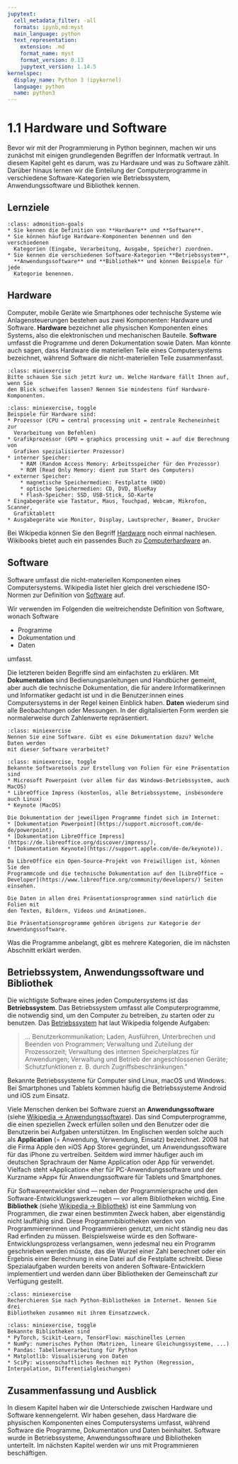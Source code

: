 ```yaml
---
jupytext:
  cell_metadata_filter: -all
  formats: ipynb,md:myst
  main_language: python
  text_representation:
    extension: .md
    format_name: myst
    format_version: 0.13
    jupytext_version: 1.14.5
kernelspec:
  display_name: Python 3 (ipykernel)
  language: python
  name: python3
---
```


# 1.1 Hardware und Software

Bevor wir mit der Programmierung in Python beginnen, machen wir uns zunächst mit
einigen grundlegenden Begriffen der Informatik vertraut. In diesem Kapitel geht
es darum, was zu Hardware und was zu Software zählt. Darüber hinaus lernen wir
die Einteilung der Computerprogramme in verschiedene Software-Kategorien wie
Betriebssystem, Anwendungssoftware und Bibliothek kennen.

## Lernziele

```{admonition} Lernziele
:class: admonition-goals
* Sie kennen die Definition von **Hardware** und **Software**. 
* Sie können häufige Hardware-Komponenten benennen und den verschiedenen
  Kategorien (Eingabe, Verarbeitung, Ausgabe, Speicher) zuordnen.
* Sie kennen die verschiedenen Software-Kategorien **Betriebssystem**,
  **Anwendungssoftware** und **Bibliothek** und können Beispiele für jede
  Kategorie benennen.
```

## Hardware

Computer, mobile Geräte wie Smartphones oder technische Systeme wie
Anlagensteuerungen bestehen aus zwei Komponenten: Hardware und Software.
**Hardware** bezeichnet alle physischen Komponenten eines Systems, also die
elektronischen und mechanischen Bauteile. **Software** umfasst die Programme und
deren Dokumentation sowie Daten. Man könnte auch sagen, dass Hardware die
materiellen Teile eines Computersystems bezeichnet, während Software die
nicht-materiellen Teile zusammenfasst.

```{admonition} Mini-Übung
:class: miniexercise
Bitte schauen Sie sich jetzt kurz um. Welche Hardware fällt Ihnen auf, wenn Sie
den Blick schweifen lassen? Nennen Sie mindestens fünf Hardware-Komponenten.
```

```{admonition} Lösung
:class: miniexercise, toggle
Beispiele für Hardware sind:
* Prozessor (CPU = central processing unit = zentrale Recheneinheit zur
  Verarbeitung von Befehlen)
* Grafikprozessor (GPU = graphics processing unit = auf die Berechnung von
  Grafiken spezialisierter Prozessor)
* interner Speicher: 
    * RAM (Random Access Memory: Arbeitsspeicher für den Prozessor)
    * ROM (Read Only Memory: dient zum Start des Computers)
* externer Speicher: 
    * magnetische Speichermedien: Festplatte (HDD)
    * optische Speichermedien: CD, DVD, BlueRay
    * Flash-Speicher: SSD, USB-Stick, SD-Karte 
* Eingabegeräte wie Tastatur, Maus, Touchpad, Webcam, Mikrofon, Scanner,
  Grafiktablett
* Ausgabegeräte wie Monitor, Display, Lautsprecher, Beamer, Drucker
```

Bei Wikipedia können Sie den Begriff
[Hardware](https://de.wikipedia.org/wiki/Hardware) noch einmal nachlesen.
Wikibooks bietet auch ein passendes Buch zu
[Computerhardware](https://de.wikibooks.org/wiki/Computerhardware) an.

## Software

Software umfasst die nicht-materiellen Komponenten eines Computersystems.
Wikipedia listet hier gleich drei verschiedene ISO-Normen zur Definition von
[Software](https://de.wikipedia.org/wiki/Software) auf.

Wir verwenden im Folgenden die weitreichendste Definition von Software, wonach
Software

* Programme
* Dokumentation und
* Daten

umfasst.

Die letzteren beiden Begriffe sind am einfachsten zu erklären. Mit
**Dokumentation** sind Bedienungsanleitungen und Handbücher gemeint, aber auch
die technische Dokumentation, die für andere Informatikerinnen und Informatiker
gedacht ist und in die Benutzer:innen eines Computersystems in der Regel keinen
Einblick haben. **Daten** wiederum sind alle Beobachtungen oder Messungen. In
der digitalisierten Form werden sie normalerweise durch Zahlenwerte
repräsentiert.

```{admonition} Mini-Übung
:class: miniexercise
Nennen Sie eine Software. Gibt es eine Dokumentation dazu? Welche Daten werden
mit dieser Software verarbeitet?
```

```{admonition} Lösung
:class: miniexercise, toggle
Bekannte Softwaretools zur Erstellung von Folien für eine Präsentation sind
* Microsoft Powerpoint (vor allem für das Windows-Betriebssystem, auch MacOS)
* LibreOffice Impress (kostenlos, alle Betriebssysteme, insbesondere auch Linux)
* Keynote (MacOS)

Die Dokumentation der jeweiligen Programme findet sich im Internet:
* [Dokumentation Powerpoint](https://support.microsoft.com/de-de/powerpoint), 
* [Dokumentation LibreOffice Impress](https://de.libreoffice.org/discover/impress/), 
* [Dokumentation Keynote](https://support.apple.com/de-de/keynote)). 

Da LibreOffice ein Open-Source-Projekt von Freiwilligen ist, können Sie den
Programmcode und die technische Dokumentation auf den [LibreOffice →
Developer](https://www.libreoffice.org/community/developers/) Seiten einsehen.

Die Daten in allen drei Präsentationsprogrammen sind natürlich die Folien mit
den Texten, Bildern, Videos und Animationen.

Die Präsentationsprogramme gehören übrigens zur Kategorie der
Anwendungssoftware.
```

Was die Programme anbelangt, gibt es mehrere Kategorien, die im nächsten
Abschnitt erklärt werden.

## Betriebssystem, Anwendungssoftware und Bibliothek

Die wichtigste Software eines jeden Computersystems ist das **Betriebssystem**.
Das Betriebssystem umfasst alle Computerprogramme, die notwendig sind, um den
Computer zu betreiben, zu starten oder zu benutzen. Das
[Betriebssystem](https://de.wikipedia.org/wiki/Betriebssystem) hat laut
Wikipedia folgende Aufgaben:

> ... Benutzerkommunikation; Laden, Ausführen, Unterbrechen und Beenden von
  Programmen; Verwaltung und Zuteilung der Prozessorzeit; Verwaltung des
  internen Speicherplatzes für Anwendungen; Verwaltung und Betrieb der
  angeschlossenen Geräte; Schutzfunktionen z. B. durch Zugriffsbeschränkungen."

Bekannte Betriebssysteme für Computer sind Linux, macOS und Windows. Bei
Smartphones und Tablets kommen häufig die Betriebssysteme Android und iOS zum
Einsatz.

Viele Menschen denken bei Software zuerst an **Anwendungssoftware** (siehe
[Wikipedia →
Anwendungssoftware](https://de.wikipedia.org/wiki/Anwendungssoftware)). Das sind
Computerprogramme, die einen speziellen Zweck erfüllen sollen und den Benutzer
oder die Benutzerin bei Aufgaben unterstützen. Im Englischen werden solche auch
als **Application** (= Anwendung, Verwendung, Einsatz) bezeichnet. 2008 hat die
Firma Apple den »iOS App Store« gegründet, um Anwendungssoftware für das iPhone
zu vertreiben. Seitdem wird immer häufiger auch im deutschen Sprachraum der Name
Application oder App für verwendet. Vielfach steht »Application« eher für
PC-Anwendungssoftware und der Kurzname »App« für Anwendungssoftware für Tablets
und Smartphones.  

Für Softwareentwickler sind — neben der Programmiersprache und den
Software-Entwicklungswerkzeugen — vor allem Bibliotheken wichtig. Eine
**Bibliothek** (siehe [Wikipedia →
Bibliothek](https://de.wikipedia.org/wiki/Programmbibliothek)) ist eine Sammlung
von Programmen, die zwar einen bestimmten Zweck haben, aber eigenständig nicht
lauffähig sind. Diese Programmbibiotheken werden von Programmiererinnen und
Programmieren genutzt, um nicht ständig neu das Rad erfinden zu müssen.
Beispielsweise würde es den Software-Entwicklungsprozess verlangsamen, wenn
jedesmal neu ein Programm geschrieben werden müsste, das die Wurzel einer Zahl
berechnet oder ein Ergebnis einer Berechnung in eine Datei auf die Festplatte
schreibt. Diese Spezialaufgaben wurden bereits von anderen Software-Entwicklern
implementiert und werden dann über Bibliotheken der Gemeinschaft zur Verfügung
gestellt.

```{admonition} Mini-Übung
:class: miniexercise
Recherchieren Sie nach Python-Bibliotheken im Internet. Nennen Sie drei
Bibliotheken zusammen mit ihrem Einsatzzweck.
```

```{admonition} Lösung
:class: miniexercise, toggle
Bekannte Bibliotheken sind
* PyTorch, Scikit-Learn, TensorFlow: maschinelles Lernen
* NumPy: numerisches Python (Matrizen, lineare Gleichungssysteme, ...)
* Pandas: Tabellenverarbeitung für Python
* Matplotlib: Visualisierung von Daten
* SciPy: wissenschaftliches Rechnen mit Python (Regression, Interpolation, Differentialgleichungen)
```

## Zusammenfassung und Ausblick

In diesem Kapitel haben wir die Unterschiede zwischen Hardware und Software
kennengelernt. Wir haben gesehen, dass Hardware die physischen Komponenten eines
Computersystems umfasst, während Software die Programme, Dokumentation und Daten
beinhaltet. Software wurde in Betriebssysteme, Anwendungssoftware und
Bibliotheken unterteilt. Im nächsten Kapitel werden wir uns mit Programmieren
beschäftigen.
